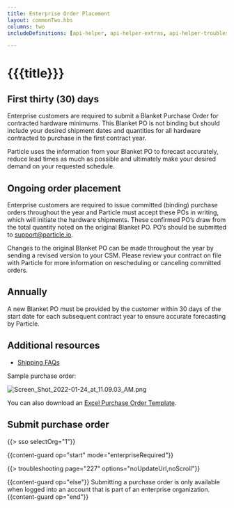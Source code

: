 ```yaml
---
title: Enterprise Order Placement
layout: commonTwo.hbs
columns: two
includeDefinitions: [api-helper, api-helper-extras, api-helper-troubleshooting]

---
```


# {{{title}}}

## First thirty (30) days

Enterprise customers are required to submit a Blanket Purchase Order for contracted hardware minimums. This Blanket PO is not binding but should include your desired shipment dates and quantities for all hardware contracted to purchase in the first contract year. 

Particle uses the information from your Blanket PO to forecast accurately, reduce lead times as much as possible and ultimately make your desired demand on your requested schedule.

## Ongoing order placement

Enterprise customers are required to issue committed (binding) purchase orders throughout the year and Particle must accept these POs in writing, which will initiate the hardware shipments. These confirmed PO’s draw from the total quantity noted on the original Blanket PO. PO’s should be submitted to support@particle.io.

Changes to the original Blanket PO can be made throughout the year by sending a revised version to your CSM. Please review your contract on file with Particle for more information on rescheduling or canceling committed orders.

## Annually

A new Blanket PO must be provided by the customer within 30 days of the start date for each subsequent contract year to ensure accurate forecasting by Particle.

## Additional resources

- [Shipping FAQs](/troubleshooting/faqs/shipping/what-shipping-options-does-particle-offer/)

Sample purchase order:

![Screen_Shot_2022-01-24_at_11.09.03_AM.png](/assets/images/support/Screen_Shot_2022-01-24_at_11.09.03_AM.png)

You can also download an [Excel Purchase Order Template](/assets/files/enterprise-order-template.xlsx).


## Submit purchase order

{{> sso selectOrg="1"}}

{{content-guard op="start" mode="enterpriseRequired"}}

{{> troubleshooting page="227" options="noUpdateUrl,noScroll"}}
 
{{content-guard op="else"}}
Submitting a purchase order is only available when logged into an account that is part of an enterprise organization.
{{content-guard op="end"}}
